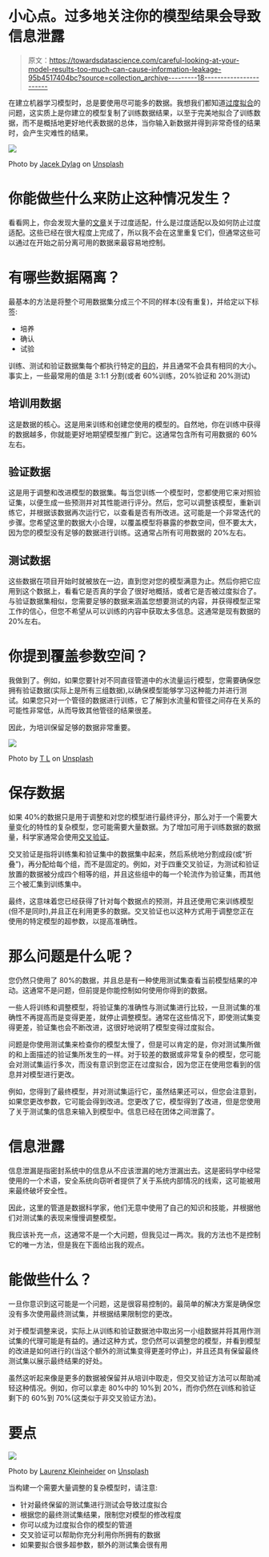 # 小心点。过多地关注你的模型结果会导致信息泄露

> 原文：<https://towardsdatascience.com/careful-looking-at-your-model-results-too-much-can-cause-information-leakage-95b4517404bc?source=collection_archive---------18----------------------->

在建立机器学习模型时，总是要使用尽可能多的数据。我想我们都知道[过度拟合](https://en.wikipedia.org/wiki/Overfitting)的问题，这实质上是你建立的模型复制了训练数据结果，以至于完美地拟合了训练数据，而不是概括地更好地代表数据的总体，当你输入新数据并得到非常奇怪的结果时，会产生灾难性的结果。

![](img/ba678d08518fdafc243d922e21521312.png)

Photo by [Jacek Dylag](https://unsplash.com/@dylu?utm_source=medium&utm_medium=referral) on [Unsplash](https://unsplash.com?utm_source=medium&utm_medium=referral)

# 你能做些什么来防止这种情况发生？

看看网上，你会发现大量的[文章](https://elitedatascience.com/overfitting-in-machine-learning)关于过度适配，什么是过度适配以及如何防止过度适配。这些已经在很大程度上完成了，所以我不会在这里重复它们，但通常这些可以通过在开始之前分离可用的数据来最容易地控制。

# 有哪些数据隔离？

最基本的方法是将整个可用数据集分成三个不同的样本(没有重复)，并给定以下标签:

*   培养
*   确认
*   试验

训练、测试和验证数据集每个都执行特定的[目的](https://en.wikipedia.org/wiki/Training,_validation,_and_test_sets)，并且通常不会具有相同的大小。事实上，一些最常用的值是 3:1:1 分割(或者 60%训练，20%验证和 20%测试)

## 培训用数据

这是数据的核心。这是用来训练和创建您使用的模型的。自然地，你在训练中获得的数据越多，你就能更好地期望模型推广到它。这通常包含所有可用数据的 60%左右。

## 验证数据

这是用于调整和改进模型的数据集。每当您训练一个模型时，您都使用它来对照验证集，以便生成一些预测并对其性能进行评分。然后，您可以调整该模型，重新训练它，并根据该数据再次运行它，以查看是否有所改进。这可能是一个非常迭代的步骤。您希望这里的数据大小合理，以覆盖模型将暴露的参数空间，但不要太大，因为您的模型没有足够的数据进行训练。这通常占所有可用数据的 20%左右。

## 测试数据

这些数据在项目开始时就被放在一边，直到您对您的模型满意为止。然后你把它应用到这个数据上，看看它是否真的学会了很好地概括，或者它是否被过度拟合了。与验证数据集相似，您需要足够的数据来涵盖您想要测试的内容，并获得模型正常工作的信心，但您不希望从可以训练的内容中获取太多信息。这通常是现有数据的 20%左右。

# 你提到覆盖参数空间？

我做到了。例如，如果您要针对不同直径管道中的水流量运行模型，您需要确保您拥有验证数据(实际上是所有三组数据),以确保模型能够学习这种能力并进行测试。如果您只对一个管径的数据进行训练，它了解到水流量和管径之间存在关系的可能性非常低，从而导致其他管径的结果很差。

因此，为培训保留足够的数据非常重要。

![](img/1ca93432f9d748207a81788e1f2cd923.png)

Photo by [T L](https://unsplash.com/@onelast?utm_source=medium&utm_medium=referral) on [Unsplash](https://unsplash.com?utm_source=medium&utm_medium=referral)

# 保存数据

如果 40%的数据只是用于调整和对您的模型进行最终评分，那么对于一个需要大量变化的特性的复杂模型，您可能需要大量数据。为了增加可用于训练数据的数据量，科学家通常会使用[交叉验证](https://en.wikipedia.org/wiki/Cross-validation_(statistics))。

交叉验证是指将训练集和验证集中的数据集中起来，然后系统地分割成段(或“折叠”)，再分配给每个组，而不是固定的。例如，对于四重交叉验证，为测试和验证放置的数据被分成四个相等的组，并且这些组中的每一个轮流作为验证集，而其他三个被汇集到训练集中。

最终，这意味着您已经获得了针对每个数据点的预测，并且还使用它来训练模型(但不是同时),并且正在利用更多的数据。交叉验证也以这种方式用于调整您正在使用的特定模型的超参数，以提高准确性。

# 那么问题是什么呢？

您仍然只使用了 80%的数据，并且总是有一种使用测试集查看当前模型结果的冲动。这通常不是问题，但前提是你能控制如何使用你得到的数据。

一些人将训练和调整模型，将验证集的准确性与测试集进行比较，一旦测试集的准确性不再提高而是变得更差，就停止调整模型。通常在这些情况下，即使测试集变得更差，验证集也会不断改进，这很好地说明了模型变得过度拟合。

问题是你使用测试集来检查你的模型太慢了，但是可以肯定的是，你对测试集所做的和上面描述的验证集所发生的一样。对于较差的数据或非常复杂的模型，您可能会对测试集运行多次，而没有意识到您正在过度拟合，因为您正在使用您看到的信息并对模型进行更改。

例如，您得到了最终模型，并对测试集运行它，虽然结果还可以，但您会注意到，如果您更改参数，它可能会得到改进。您更改了它，模型得到了改进，但是您使用了关于测试集的信息来输入到模型中。信息已经在团体之间泄露了。

# 信息泄露

信息泄漏是指密封系统中的信息从不应该泄漏的地方泄漏出去。这是密码学中经常使用的一个术语，安全系统向窃听者提供了关于系统内部情况的线索，这可能被用来最终破坏安全性。

因此，这里的管道是数据科学家，他们无意中使用了自己的知识和技能，并根据他们对测试集的表现来慢慢调整模型。

我应该补充一点，这通常不是一个大问题，但我见过一两次。我的方法也不是控制它的唯一方法，但是我在下面给出我的观点。

# 能做些什么？

一旦你意识到这可能是一个问题，这是很容易控制的。最简单的解决方案是确保您没有多次使用最终测试集，并根据结果限制您的更改。

对于模型调整来说，实际上从训练和验证数据池中取出另一小组数据并将其用作测试集的代理可能是有益的。通过这种方式，您仍然可以调整您的模型，并看到模型的改进是如何进行的(当这个额外的测试集变得更差时停止)，并且还具有保留最终测试集以展示最终结果的好处。

虽然这听起来像是更多的数据被保留并从培训中取走，但交叉验证方法可以帮助减轻这种情况。例如，你可以拿走 80%中的 10%到 20%，而你仍然在训练和验证剩下的 60%到 70%(这类似于非交叉验证方法)。

# 要点

![](img/75427264fe71ee6146237fd6f3101135.png)

Photo by [Laurenz Kleinheider](https://unsplash.com/@laurenzpicture?utm_source=medium&utm_medium=referral) on [Unsplash](https://unsplash.com?utm_source=medium&utm_medium=referral)

当构建一个需要大量调整的复杂模型时，请注意:

*   针对最终保留的测试集进行测试会导致过度拟合
*   根据您的最终测试集结果，限制您对模型的修改程度
*   你可以成为过度拟合你的模型的管道
*   交叉验证可以帮助你充分利用你所拥有的数据
*   如果要拟合很多超参数，额外的测试集会很有用